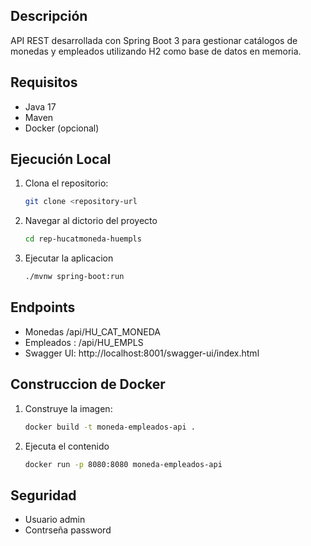 ## Descripción
API REST desarrollada con Spring Boot 3 para gestionar catálogos de monedas y empleados utilizando H2 como base de datos en memoria.

## Requisitos
- Java 17
- Maven
- Docker (opcional)

## Ejecución Local
1. Clona el repositorio:
   ```bash
   git clone <repository-url
2. Navegar al dictorio del proyecto
   ```bash
   cd rep-hucatmoneda-huempls
3. Ejecutar la aplicacion
   ```bash
   ./mvnw spring-boot:run
## Endpoints
 - Monedas  /api/HU_CAT_MONEDA
 - Empleados : /api/HU_EMPLS
 - Swagger UI: http://localhost:8001/swagger-ui/index.html
## Construccion de Docker
1. Construye la imagen:
   ```bash
   docker build -t moneda-empleados-api .
2. Ejecuta el contenido
   ```bash
   docker run -p 8080:8080 moneda-empleados-api
## Seguridad
- Usuario admin
- Contrseña password







   
